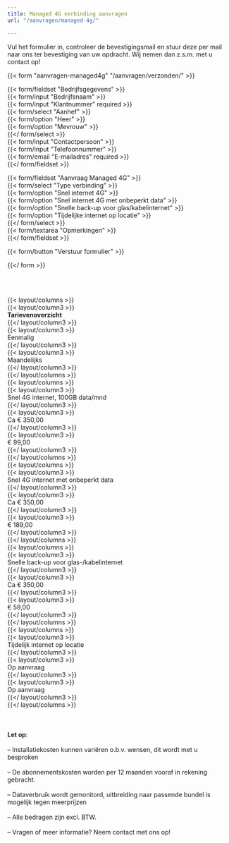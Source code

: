 ```yaml
---
title: Managed 4G verbinding aanvragen
url: "/aanvragen/managed-4g/"

---
```

Vul het formulier in, controleer de bevestigingsmail en stuur deze per mail naar ons ter bevestiging van uw opdracht. Wij nemen dan z.s.m. met u contact op!

{{< form "aanvragen-managed4g" "/aanvragen/verzonden/" >}}

{{< form/fieldset "Bedrijfsgegevens" >}}  
{{< form/input "Bedrijfsnaam" >}}  
{{< form/input "Klantnummer" required >}}  
{{< form/select "Aanhef" >}}  
{{< form/option "Heer" >}}  
{{< form/option "Mevrouw" >}}  
{{</ form/select >}}  
{{< form/input "Contactpersoon" >}}  
{{< form/input "Telefoonnummer" >}}  
{{< form/email "E-mailadres" required >}}  
{{</ form/fieldset >}}

{{< form/fieldset "Aanvraag Managed 4G" >}}  
{{< form/select "Type verbinding" >}}  
{{< form/option "Snel internet 4G" >}}  
{{< form/option "Snel internet 4G met onbeperkt data" >}}  
{{< form/option "Snelle back-up voor glas/kabelinternet" >}}  
{{< form/option "Tijdelijke internet op locatie" >}}  
{{</ form/select >}}  
{{< form/textarea "Opmerkingen" >}}  
{{</ form/fieldset >}}

{{< form/button "Verstuur formulier" >}}

{{</ form >}}

<br><br>

{{< layout/columns >}}  
{{< layout/column3 >}}  
**Tarievenoverzicht**  
{{</ layout/column3 >}}  
{{< layout/column3 >}}  
Eenmalig  
{{</ layout/column3 >}}  
{{< layout/column3 >}}  
Maandelijks  
{{</ layout/column3 >}}  
{{</ layout/columns >}}  
{{< layout/columns >}}  
{{< layout/column3 >}}  
Snel 4G internet, 100GB data/mnd  
{{</ layout/column3 >}}  
{{< layout/column3 >}}  
Ca € 350,00  
{{</ layout/column3 >}}  
{{< layout/column3 >}}  
€ 99,00  
{{</ layout/column3 >}}  
{{</ layout/columns >}}  
{{< layout/columns >}}  
{{< layout/column3 >}}  
Snel 4G internet met onbeperkt data  
{{</ layout/column3 >}}  
{{< layout/column3 >}}  
Ca € 350,00  
{{</ layout/column3 >}}  
{{< layout/column3 >}}  
€ 189,00  
{{</ layout/column3 >}}  
{{</ layout/columns >}}  
{{< layout/columns >}}  
{{< layout/column3 >}}  
Snelle back-up voor glas-/kabelinternet  
{{</ layout/column3 >}}  
{{< layout/column3 >}}  
Ca € 350,00  
{{</ layout/column3 >}}  
{{< layout/column3 >}}  
€ 59,00  
{{</ layout/column3 >}}  
{{</ layout/columns >}}  
{{< layout/columns >}}  
{{< layout/column3 >}}  
Tijdelijk internet op locatie  
{{</ layout/column3 >}}  
{{< layout/column3 >}}  
Op aanvraag  
{{</ layout/column3 >}}  
{{< layout/column3 >}}  
Op aanvraag  
{{</ layout/column3 >}}  
{{</ layout/columns >}}  
<br><br>  
**Let op**:<br>  
– Installatiekosten kunnen variëren o.b.v. wensen, dit wordt met u besproken<br>  
– De abonnementskosten worden per 12 maanden vooraf in rekening gebracht.<br>  
– Dataverbruik wordt gemonitord, uitbreiding naar passende bundel is mogelijk tegen meerprijzen<br>  
– Alle bedragen zijn excl. BTW.<br>  
– Vragen of meer informatie? Neem contact met ons op!<br>